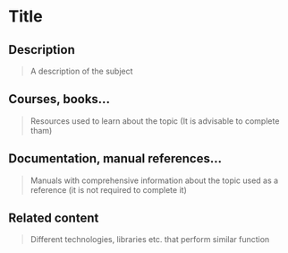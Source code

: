 # Title

## Description

>A description of the subject

## Courses, books...

>Resources used to learn about the topic (It is advisable to complete tham)

## Documentation, manual references...

>Manuals with comprehensive information about the topic used as a reference (it is not required to complete it)

## Related content

>Different technologies, libraries etc. that perform similar function
